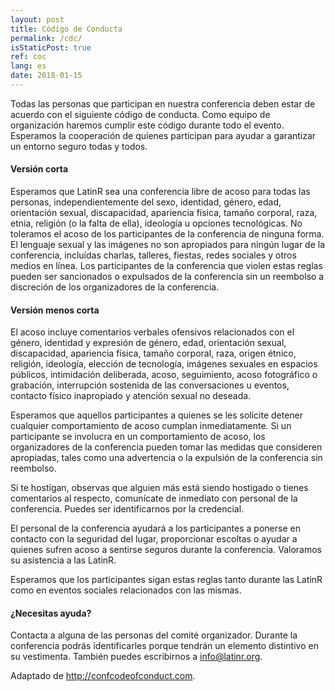 ```yaml
---
layout: post
title: Código de Conducta
permalink: /cdc/
isStaticPost: true
ref: coc
lang: es
date: 2018-01-15
---
```


Todas las personas que participan en nuestra conferencia deben estar de acuerdo con el siguiente código de conducta. Como equipo de organización haremos cumplir este código durante todo el evento. Esperamos la cooperación de quienes participan para ayudar a garantizar un entorno seguro todas y todos.

#### Versión corta

Esperamos que LatinR sea una conferencia libre de acoso para todas las personas, independientemente del sexo, identidad, género, edad, orientación sexual, discapacidad, apariencia física, tamaño corporal, raza, etnia, religión (o la falta de ella), ideología u opciones tecnológicas. No toleramos el acoso de los participantes de la conferencia de ninguna forma. El lenguaje sexual y las imágenes no son apropiados para ningún lugar de la conferencia, incluídas charlas, talleres, fiestas, redes sociales y otros medios en línea. Los participantes de la conferencia que violen estas reglas pueden ser sancionados o expulsados ​​de la conferencia sin un reembolso a discreción de los organizadores de la conferencia.

#### Versión menos corta

El acoso incluye comentarios verbales ofensivos relacionados con el género, identidad y expresión de género, edad, orientación sexual, discapacidad, apariencia física, tamaño corporal, raza, origen étnico, religión, ideología, elección de tecnología, imágenes sexuales en espacios públicos, intimidación deliberada, acoso, seguimiento, acoso fotográfico o grabación, interrupción sostenida de las conversaciones u eventos, contacto físico inapropiado y atención sexual no deseada.

Esperamos que aquellos participantes a quienes se les solicite detener cualquier comportamiento de acoso cumplan inmediatamente. Si un participante se involucra en un comportamiento de acoso, los organizadores de la conferencia pueden tomar las medidas que consideren apropiadas, tales como una advertencia o la expulsión de la conferencia sin reembolso.

Si te hostigan, observas que alguien más está siendo hostigado o tienes comentarios al respecto, comunícate de inmediato con personal de la conferencia. Puedes ser identificarnos por la credencial.

El personal de la conferencia ayudará a los participantes a ponerse en contacto con la seguridad del lugar, proporcionar escoltas o ayudar a quienes sufren acoso a sentirse seguros durante la conferencia. Valoramos su asistencia a las LatinR.

Esperamos que los participantes sigan estas reglas tanto durante las LatinR como en eventos sociales relacionados con las mismas.

#### ¿Necesitas ayuda?

Contacta a alguna de las personas del comité organizador. Durante la conferencia podrás identificarles porque tendrán un elemento distintivo en su vestimenta. También puedes escribirnos a [info@latinr.org](mailto:info@latinr.org).

Adaptado de <http://confcodeofconduct.com>.
